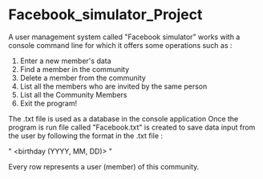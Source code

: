 # Facebook_simulator_Project
A user management system called "Facebook simulator" works with a console command line for which it offers some operations such as :

1. Enter a new member's data
2. Find a member in the community
3. Delete a member from the community
4. List all the members who are invited by the same person
5. List all the Community Members
6. Exit the program!

The .txt file is used as a database in the console application
Once the program is run file called "Facebook.txt" is created to save data input from the user by following the format in the .txt file :

"<Name> <surename> <nickname> <birthplace> <birthday (YYYY, MM, DD)> <Inviter>"


Every row represents a user (member) of this community.
